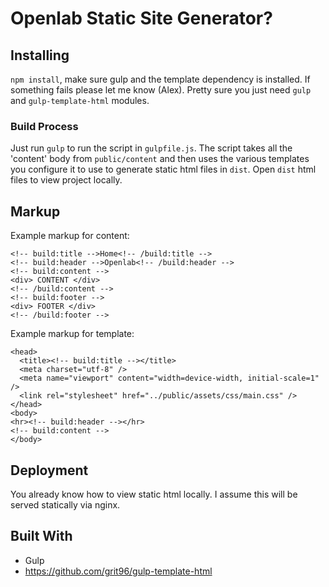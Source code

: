 # Openlab Static Site Generator?

## Installing

`npm install`, make sure gulp and the template dependency is installed. If something fails please let me know (Alex). Pretty sure you just need `gulp` and `gulp-template-html` modules.

### Build Process

Just run `gulp` to run the script in `gulpfile.js`. The script takes all the 'content' body from `public/content` and then uses the various templates you configure it to use to generate static html files in `dist`. Open `dist` html files to view project locally.

## Markup

Example markup for content:
```
<!-- build:title -->Home<!-- /build:title -->
<!-- build:header -->Openlab<!-- /build:header -->
<!-- build:content -->
<div> CONTENT </div>
<!-- /build:content -->
<!-- build:footer -->
<div> FOOTER </div>
<!-- /build:footer -->
```

Example markup for template:
```
<head>
  <title><!-- build:title --></title>
  <meta charset="utf-8" />
  <meta name="viewport" content="width=device-width, initial-scale=1" />
  <link rel="stylesheet" href="../public/assets/css/main.css" />
</head>
<body>
<hr><!-- build:header --></hr>
<!-- build:content -->
</body>
```

## Deployment

You already know how to view static html locally. I assume this will be served statically via nginx.

## Built With

* Gulp
* https://github.com/grit96/gulp-template-html
